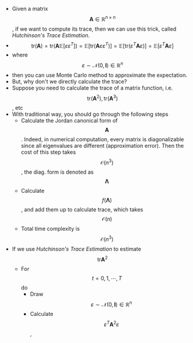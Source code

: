 - Given a matrix $$\bm{A}\in \mathbb{R}^{n\times n}$$, if we want to compute its trace, then we can use this trick, called *Hutchinson's Trace Estimation*.
- $$\mathrm{tr}\left(\bm A\right) = \mathrm{tr}\left(\bm A\mathbb{E}[\varepsilon \varepsilon^T]\right)=\mathbb{E}\left[\mathrm{tr}(\bm{A}\varepsilon\varepsilon^T)\right]=\mathbb{E}\left[\mathrm{tr}(\varepsilon^T\bm{A}\varepsilon)\right] = \mathbb{E}\left[\varepsilon^T\bm{A}\varepsilon\right]$$
- where $$\varepsilon\sim \mathcal{N}(0, \bm I)\in\mathbb{R}^n$$
- then you can use Monte Carlo method to approximate the expectation.
- But, why don't we directly calculate the trace?
- Suppose you need to calculate the trace of a matrix function, i.e. $$\mathrm{tr}(\bm A^2), \mathrm{tr}( \bm A^3)$$, etc
- With traditional way, you should go through the following steps
	- Calculate the Jordan canonical form of $$\bm A$$. Indeed, in numerical computation, every matrix is diagonalizable since all eigenvalues are different (approximation error). Then the cost of this step takes $$\mathcal{O}(n^3)$$, the diag. form is denoted as $$\bm \Lambda$$
	- Calculate $$f(\bm \Lambda)$$, and add them up to calculate trace, which takes $$\mathcal{O}(n)$$
	- Total time complexity is $$\mathcal{O}(n^3)$$
- If we use *Hutchinson's Trace Estimation* to estimate $$\mathrm{tr} \bm A^2$$
	- For $$t=0, 1, \cdots, T$$ do
		- Draw $$\varepsilon\sim \mathcal{N}(0, \bm I)\in\mathbb{R}^n$$
		- Calculate $$\varepsilon^T\bm A^2\varepsilon$$,